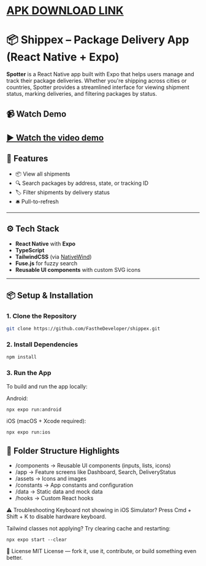 # [APK DOWNLOAD LINK](https://drive.google.com/file/d/11y_C84um4mp_uiJW7Eh8qF-ncI2fSRzS/view?usp=sharing)

# 📦 Shippex – Package Delivery App (React Native + Expo)

**Spotter** is a React Native app built with Expo that helps users manage and track their package deliveries. Whether you're shipping across cities or countries, Spotter provides a streamlined interface for viewing shipment status, marking deliveries, and filtering packages by status.

## 📹 Watch Demo

## [▶️ Watch the video demo](https://streamable.com/0dmzkw)

## 🚀 Features

- 📦 View all shipments
- 🔍 Search packages by address, state, or tracking ID
- 🏷️ Filter shipments by delivery status
- 🛎️ Pull-to-refresh

---

## ⚙️ Tech Stack

- **React Native** with **Expo**
- **TypeScript**
- **TailwindCSS** (via [NativeWind](https://www.nativewind.dev/))
- **Fuse.js** for fuzzy search
- **Reusable UI components** with custom SVG icons

---

## 📦 Setup & Installation

### 1. Clone the Repository

```bash
git clone https://github.com/FastheDeveloper/shippex.git
```

### 2. Install Dependencies

```bash
npm install
```

### 3. Run the App

To build and run the app locally:

Android:

```
npx expo run:android
```

iOS (macOS + Xcode required):

```
npx expo run:ios
```

## 📁 Folder Structure Highlights

- /components → Reusable UI components (inputs, lists, icons)
- /app → Feature screens like Dashboard, Search, DeliveryStatus
- /assets → Icons and images
- /constants → App constants and configuration
- /data → Static data and mock data
- /hooks → Custom React hooks

⚠️ Troubleshooting
Keyboard not showing in iOS Simulator? Press Cmd + Shift + K to disable hardware keyboard.

Tailwind classes not applying? Try clearing cache and restarting:

```
npx expo start --clear
```

📜 License
MIT License — fork it, use it, contribute, or build something even better.
